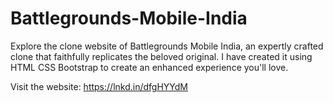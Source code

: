 
# Battlegrounds-Mobile-India

 Explore the clone website of Battlegrounds Mobile India, an expertly crafted clone that faithfully replicates the beloved original. I have created it using HTML CSS Bootstrap to create an enhanced experience you'll love.

Visit the website: https://lnkd.in/dfgHYYdM

